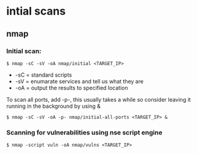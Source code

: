 # intial scans

## nmap

### Initial scan:
```
$ nmap -sC -sV -oA nmap/initial <TARGET_IP>
```

- -sC = standard scripts
- -sV = enumarate services and tell us what they are
- -oA = output the results to specified location

To scan all ports, add -p-, this usually takes a while so consider leaving it running in the background by using &
```
$ nmap -sC -sV -oA -p- nmap/initial-all-ports <TARGET_IP> &
```

### Scanning for vulnerabilities using nse script engine
```
$ nmap -script vuln -oA nmap/vulns <TARGET_IP>
```
